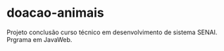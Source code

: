 # doacao-animais
Projeto conclusão curso técnico em desenvolvimento de sistema SENAI.
Prgrama em JavaWeb.

